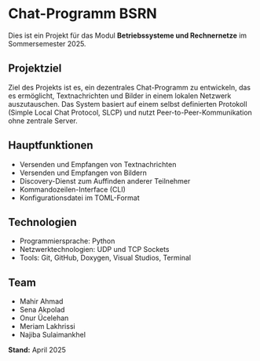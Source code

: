 

# Chat-Programm BSRN

Dies ist ein Projekt für das Modul **Betriebssysteme und Rechnernetze** im Sommersemester 2025.

## Projektziel
Ziel des Projekts ist es, ein dezentrales Chat-Programm zu entwickeln, das es ermöglicht, 
Textnachrichten und Bilder in einem lokalen Netzwerk auszutauschen. 
Das System basiert auf einem selbst definierten Protokoll (Simple Local Chat Protocol, SLCP) 
und nutzt Peer-to-Peer-Kommunikation ohne zentrale Server.

## Hauptfunktionen
- Versenden und Empfangen von Textnachrichten
- Versenden und Empfangen von Bildern
- Discovery-Dienst zum Auffinden anderer Teilnehmer
- Kommandozeilen-Interface (CLI)
- Konfigurationsdatei im TOML-Format

## Technologien
- Programmiersprache: Python
- Netzwerktechnologien: UDP und TCP Sockets
- Tools: Git, GitHub, Doxygen, Visual Studios, Terminal

## Team
- Mahir Ahmad
- Sena Akpolad
- Onur Ücelehan
- Meriam Lakhrissi
- Najiba Sulaimankhel


**Stand:** April 2025

 
